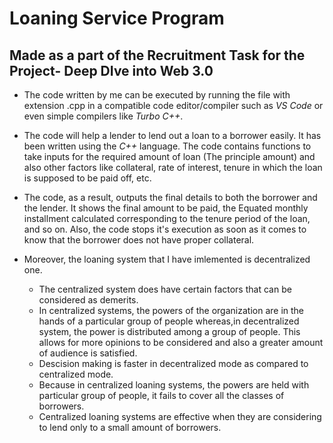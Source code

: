 # Loaning Service Program
## Made as a part of the Recruitment Task for the Project- Deep DIve into Web 3.0

* The code written by me can be executed by running the file with extension .cpp in a compatible code editor/compiler such as *VS Code* or even simple compilers like *Turbo C++*.

* The code will help a lender to lend out a loan to a borrower easily. It has been written using the *C++* language. The code contains functions to take inputs for the required amount of loan (The principle amount) and also other factors like collateral, rate of interest, tenure in which the loan is supposed to be paid off, etc.
* <p>The code, as a result, outputs the final details to both the borrower and the lender. It shows the final amount to be paid, the Equated monthly installment calculated corresponding to the tenure period of the loan, and so on. Also, the code stops it's execution as soon as it comes to know that the borrower does not have proper collateral.</p>
* Moreover, the loaning system that I have imlemented is decentralized one.
  * The centralized system does have certain factors that can be considered as demerits.
  * In centralized systems, the powers of the organization are in the hands of a particular group of people whereas,in decentralized system, the power is distributed       among a group of people. This allows for more opinions to be considered and also a greater amount of audience is satisfied.
  * Descision making is faster in decentralized mode as compared to centralized mode.
  * Because in centralized loaning systems, the powers are held with particular group of people, it fails to cover all the classes of borrowers.
  * Centralized loaning systems are effective when they are considering to lend only to a small amount of borrowers.
